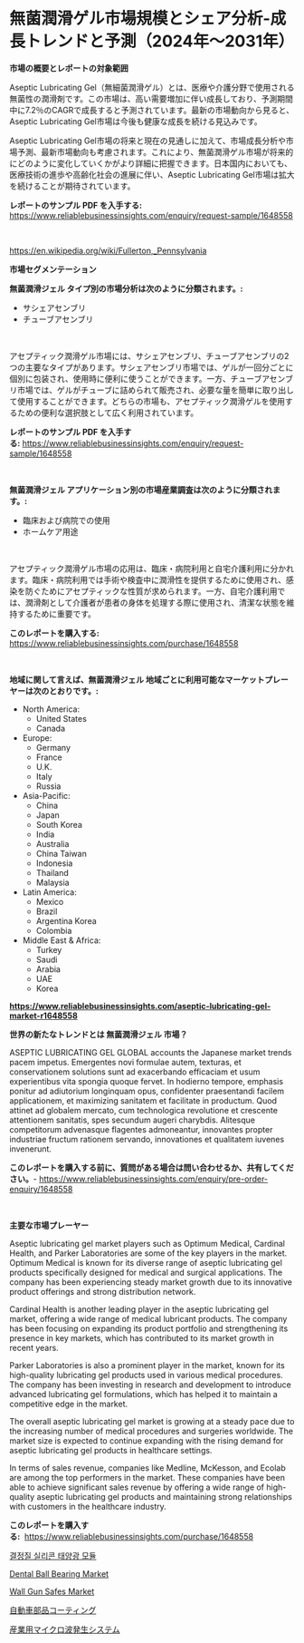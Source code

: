 <p><h1>無菌潤滑ゲル市場規模とシェア分析-成長トレンドと予測（2024年〜2031年）</h1></p><p><strong>市場の概要とレポートの対象範囲</strong></p>
<p><p>Aseptic Lubricating Gel（無細菌潤滑ゲル）とは、医療や介護分野で使用される無菌性の潤滑剤です。この市場は、高い需要増加に伴い成長しており、予測期間中に7.2％のCAGRで成長すると予測されています。最新の市場動向から見ると、Aseptic Lubricating Gel市場は今後も健康な成長を続ける見込みです。</p><p>Aseptic Lubricating Gel市場の将来と現在の見通しに加えて、市場成長分析や市場予測、最新市場動向も考慮されます。これにより、無菌潤滑ゲル市場が将来的にどのように変化していくかがより詳細に把握できます。日本国内においても、医療技術の進歩や高齢化社会の進展に伴い、Aseptic Lubricating Gel市場は拡大を続けることが期待されています。</p></p>
<p><strong>レポートのサンプル PDF を入手する:</strong> <a href="https://www.reliablebusinessinsights.com/enquiry/request-sample/1648558">https://www.reliablebusinessinsights.com/enquiry/request-sample/1648558</a></p>
<p>&nbsp;</p>
<p><a href="https://en.wikipedia.org/wiki/Fullerton,_Pennsylvania">https://en.wikipedia.org/wiki/Fullerton,_Pennsylvania</a></p>
<p><strong>市場セグメンテーション</strong></p>
<p><strong>無菌潤滑ジェル タイプ別の市場分析は次のように分類されます。:</strong></p>
<p><ul><li>サシェアセンブリ</li><li>チューブアセンブリ</li></ul></p>
<p>&nbsp;</p>
<p><p>アセプティック潤滑ゲル市場には、サシェアセンブリ、チューブアセンブリの2つの主要なタイプがあります。サシェアセンブリ市場では、ゲルが一回分ごとに個別に包装され、使用時に便利に使うことができます。一方、チューブアセンブリ市場では、ゲルがチューブに詰められて販売され、必要な量を簡単に取り出して使用することができます。どちらの市場も、アセプティック潤滑ゲルを使用するための便利な選択肢として広く利用されています。</p></p>
<p><strong>レポートのサンプル PDF を入手する:</strong>&nbsp;<a href="https://www.reliablebusinessinsights.com/enquiry/request-sample/1648558">https://www.reliablebusinessinsights.com/enquiry/request-sample/1648558</a></p>
<p>&nbsp;</p>
<p><strong> 無菌潤滑ジェル アプリケーション別の市場産業調査は次のように分類されます。:</strong></p>
<p><ul><li>臨床および病院での使用</li><li>ホームケア用途</li></ul></p>
<p>&nbsp;</p>
<p><p>アセプティック潤滑ゲル市場の応用は、臨床・病院利用と自宅介護利用に分かれます。臨床・病院利用では手術や検査中に潤滑性を提供するために使用され、感染を防ぐためにアセプティックな性質が求められます。一方、自宅介護利用では、潤滑剤として介護者が患者の身体を処理する際に使用され、清潔な状態を維持するために重要です。</p></p>
<p><strong>このレポートを購入する:</strong>&nbsp; <a href="https://www.reliablebusinessinsights.com/purchase/1648558">https://www.reliablebusinessinsights.com/purchase/1648558</a></p>
<p>&nbsp;</p>
<p><strong>地域に関して言えば、無菌潤滑ジェル 地域ごとに利用可能なマーケットプレーヤーは次のとおりです。:</strong></p>
<p><ul>
    <li>
        North America:
        <ul>
            <li>United States</li>
            <li>Canada</li>
        </ul>
    </li>
    <li>
        Europe:
        <ul>
            <li>Germany</li>
            <li>France</li>
            <li>U.K.</li>
            <li>Italy</li>
            <li>Russia</li>
        </ul>
    </li>
    <li>
        Asia-Pacific:
        <ul>
            <li>China</li>
            <li>Japan</li>
            <li>South Korea</li>
            <li>India</li>
            <li>Australia</li>
            <li>China Taiwan</li>
            <li>Indonesia</li>
            <li>Thailand</li>
            <li>Malaysia</li>
        </ul>
    </li>
    <li>
        Latin America:
        <ul>
            <li>Mexico</li>
            <li>Brazil</li>
            <li>Argentina Korea</li>
            <li>Colombia</li>
        </ul>
    </li>
    <li>
        Middle East & Africa:
        <ul>
            <li>Turkey</li>
            <li>Saudi</li>
            <li>Arabia</li>
            <li>UAE</li>
            <li>Korea</li>
        </ul>
    </li>
    </ul></p>
<p><strong><a href="https://www.reliablebusinessinsights.com/aseptic-lubricating-gel-market-r1648558">https://www.reliablebusinessinsights.com/aseptic-lubricating-gel-market-r1648558</a></strong>&nbsp;</p>
<p><strong>世界の新たなトレンドとは 無菌潤滑ジェル 市場？</strong></p>
<p><p>ASEPTIC LUBRICATING GEL GLOBAL accounts the Japanese market trends pacem impetus. Emergentes novi formulae autem, texturas, et conservationem solutions sunt ad exacerbando efficaciam et usum experientibus vita spongia quoque fervet. In hodierno tempore, emphasis ponitur ad adiutorium longinquam opus, confidenter praesentandi facilem applicationem, et maximizing sanitatem et facilitate in productum. Quod attinet ad globalem mercato, cum technologica revolutione et crescente attentionem sanitatis, spes secundum augeri charybdis. Alitesque competitorum advenasque flagentes admoneantur, innovantes propter industriae fructum rationem servando, innovationes et qualitatem iuvenes invenerunt.</p></p>
<p><strong>このレポートを購入する前に、質問がある場合は問い合わせるか、共有してください。</strong>- <a href="https://www.reliablebusinessinsights.com/enquiry/pre-order-enquiry/1648558">https://www.reliablebusinessinsights.com/enquiry/pre-order-enquiry/1648558</a></p>
<p>&nbsp;</p>
<p><strong>主要な市場プレーヤー</strong></p>
<p><p>Aseptic lubricating gel market players such as Optimum Medical, Cardinal Health, and Parker Laboratories are some of the key players in the market. Optimum Medical is known for its diverse range of aseptic lubricating gel products specifically designed for medical and surgical applications. The company has been experiencing steady market growth due to its innovative product offerings and strong distribution network.</p><p>Cardinal Health is another leading player in the aseptic lubricating gel market, offering a wide range of medical lubricant products. The company has been focusing on expanding its product portfolio and strengthening its presence in key markets, which has contributed to its market growth in recent years.</p><p>Parker Laboratories is also a prominent player in the market, known for its high-quality lubricating gel products used in various medical procedures. The company has been investing in research and development to introduce advanced lubricating gel formulations, which has helped it to maintain a competitive edge in the market.</p><p>The overall aseptic lubricating gel market is growing at a steady pace due to the increasing number of medical procedures and surgeries worldwide. The market size is expected to continue expanding with the rising demand for aseptic lubricating gel products in healthcare settings.</p><p>In terms of sales revenue, companies like Medline, McKesson, and Ecolab are among the top performers in the market. These companies have been able to achieve significant sales revenue by offering a wide range of high-quality aseptic lubricating gel products and maintaining strong relationships with customers in the healthcare industry.</p></p>
<p><strong>このレポートを購入する:</strong>&nbsp;&nbsp;<a href="https://www.reliablebusinessinsights.com/purchase/1648558">https://www.reliablebusinessinsights.com/purchase/1648558</a></p>
<p><p><a href="https://github.com/konokaryan/Market-Research-Report-List-1/blob/main/7558941168632.md">결정질 실리콘 태양광 모듈</a></p><p><a href="https://github.com/wusalecollins540tpqoz/Market-Research-Report-List-3/blob/main/dental-ball-bearing-market.md">Dental Ball Bearing Market</a></p><p><a href="https://github.com/pjcfca/Market-Research-Report-List-3/blob/main/wall-gun-safes-market.md">Wall Gun Safes Market</a></p><p><a href="https://github.com/RudyBoyer2017/Market-Research-Report-List-2/blob/main/3086789157308.md">自動車部品コーティング</a></p><p><a href="https://github.com/MosesSpinka1914/Market-Research-Report-List-2/blob/main/6121678157307.md">産業用マイクロ波発生システム</a></p></p>